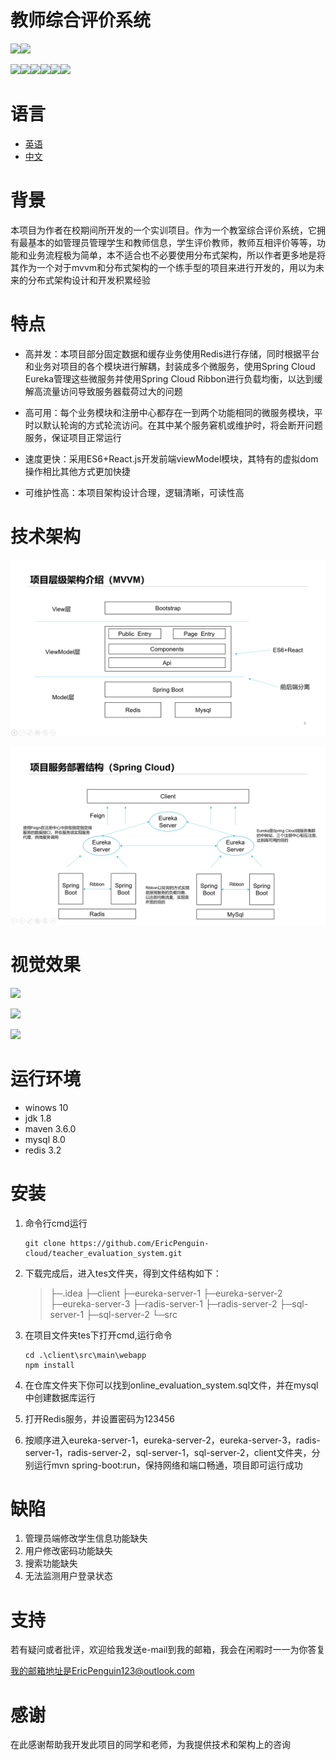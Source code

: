 # 教师综合评价系统

![](https://img.shields.io/badge/build-passing-green.svg)![](https://img.shields.io/badge/coverage-90%-yellowgreen.svg)  

![](https://img.shields.io/badge/java-1.8-red.svg)![](https://img.shields.io/badge/maven-3.6.0-yellow.svg)![](https://img.shields.io/badge/npm-6.11.3-orange.svg)![](https://img.shields.io/badge/mysql-8.0.15-lightgrey.svg)![](https://img.shields.io/badge/radis-3.2-blue.svg)![](https://img.shields.io/badge/springboot-2.1.9-lightgreen.svg)

# 语言

- [英语](.\README.md)
- [中文](.\README-CN.md)

# 背景

本项目为作者在校期间所开发的一个实训项目。作为一个教室综合评价系统，它拥有最基本的如管理员管理学生和教师信息，学生评价教师，教师互相评价等等，功能和业务流程极为简单，本不适合也不必要使用分布式架构，所以作者更多地是将其作为一个对于mvvm和分布式架构的一个练手型的项目来进行开发的，用以为未来的分布式架构设计和开发积累经验

# 特点

- 高并发：本项目部分固定数据和缓存业务使用Redis进行存储，同时根据平台和业务对项目的各个模块进行解耦，封装成多个微服务，使用Spring Cloud Eureka管理这些微服务并使用Spring Cloud Ribbon进行负载均衡，以达到缓解高流量访问导致服务器载荷过大的问题

- 高可用：每个业务模块和注册中心都存在一到两个功能相同的微服务模块，平时以默认轮询的方式轮流访问。在其中某个服务窘机或维护时，将会断开问题服务，保证项目正常运行

- 速度更快：采用ES6+React.js开发前端viewModel模块，其特有的虚拟dom操作相比其他方式更加快捷

- 可维护性高：本项目架构设计合理，逻辑清晰，可读性高

  

# 技术架构

![](.\md_img\tes-4.png)

![](.\md_img\tes-5.png)

# 视觉效果

![](.\md_img\tes-1.png''管理员端数据可视化'')

![](.\md_img\tes-2.png''评价列表示意'')

![](.\md_img\tes-3.png''查看评价结果'')



# 运行环境

- winows 10
- jdk 1.8
- maven 3.6.0
- mysql 8.0
- redis 3.2

# 安装

1. 命令行cmd运行

   ```
   git clone https://github.com/EricPenguin-cloud/teacher_evaluation_system.git
   ```

2. 下载完成后，进入tes文件夹，得到文件结构如下：

   > ├─.idea
   > ├─client
   > ├─eureka-server-1
   > ├─eureka-server-2
   > ├─eureka-server-3
   > ├─radis-server-1
   > ├─radis-server-2
   > ├─sql-server-1
   > ├─sql-server-2
   > └─src

   

3. 在项目文件夹tes下打开cmd,运行命令

   ```
   cd .\client\src\main\webapp
   npm install
   ```

4. 在仓库文件夹下你可以找到online_evaluation_system.sql文件，并在mysql中创建数据库运行

5. 打开Redis服务，并设置密码为123456

6. 按顺序进入eureka-server-1，eureka-server-2，eureka-server-3，radis-server-1，radis-server-2，sql-server-1，sql-server-2，client文件夹，分别运行mvn spring-boot:run，保持网络和端口畅通，项目即可运行成功

# 缺陷

1. 管理员端修改学生信息功能缺失
2. 用户修改密码功能缺失
3. 搜索功能缺失
4. 无法监测用户登录状态

# 支持

若有疑问或者批评，欢迎给我发送e-mail到我的邮箱，我会在闲暇时一一为你答复

我的邮箱地址是EricPenguin123@outlook.com

# 感谢

在此感谢帮助我开发此项目的同学和老师，为我提供技术和架构上的咨询